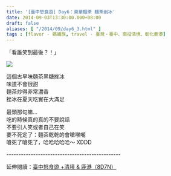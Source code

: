 ```yaml
---
title: '[臺中怒食遊] Day6：東華麵茶 麵茶剉冰'
date: 2014-09-03T13:30:00.000+08:00
draft: false
aliases: [ "/2014/09/day6_3.html" ]
tags : [flavor - 螞蟻族, travel - 臺灣・臺中、南投清境、彰化鹿港]
---
```


「看誰笑到最後？！」  

[![](https://1.bp.blogspot.com/-TDl5sI-Z9AY/XExLz94oJnI/AAAAAAAAGxE/vHBYYyJ_upQfs_xIIhkOVqFWmZqNeSCnwCLcBGAs/s640/9977099593_b6f712f391_z.jpg)](https://1.bp.blogspot.com/-TDl5sI-Z9AY/XExLz94oJnI/AAAAAAAAGxE/vHBYYyJ_upQfs_xIIhkOVqFWmZqNeSCnwCLcBGAs/s1600/9977099593_b6f712f391_z.jpg)

這個古早味麵茶黑糖挫冰  
味道不會很甜  
麵茶炒得非常濃香  
挫冰在夏天吃實在大滿足  
  
最頭那句嘛...  
吃的時候真的真的不要說話  
不要引人笑或者自己在笑  
要不死定了：麵茶乾乾的會嗆喉嚨  
嗆死了嗆死了，哈哈哈哈哈～ XDDD  
  
\-----------------------------------------------  
  
延伸閱讀：[臺中怒食遊 +清境 & 鹿港（8D7N）](http://www.hidie.net/2014/09/8d7n.html)